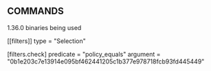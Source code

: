 ## COMMANDS
1.36.0 binaries being used



[[filters]]
type = "Selection"

[filters.check]
predicate = "policy_equals"
argument = "0b1e203c7e13914e095bf462441205c1b377e978718fcb93fd445449"



